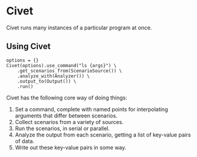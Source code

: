 # Civet
Civet runs many instances of a particular program at once.

## Using Civet

```
options = {}
Civet(options).use_command("ls {args}") \
	.get_scenarios_from(ScenarioSource()) \
	.analyze_with(Analyzer()) \
	.output_to(Output()) \
	.run()
```

Civet has the following core way of doing things:

1. Set a command, complete with named points for interpolating arguments that differ between scenarios.
2. Collect scenarios from a variety of sources.
3. Run the scenarios, in serial or parallel.
4. Analyze the output from each scenario, getting a list of key-value pairs of data.
5. Write out these key-value pairs in some way.


